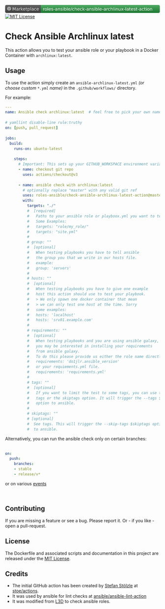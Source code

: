 [![Github Marketplace](https://raw.githubusercontent.com/roles-ansible/check-ansible-archlinux-latest-action/master/.github/marketplace.svg?sanitize=true)](https://github.com/marketplace/actions/check-ansible-archlinux-latest)
[![MIT License](https://raw.githubusercontent.com/roles-ansible/check-ansible-archlinux-latest-action/master/.github/license.svg?sanitize=true)](https://github.com/roles-ansible/check-ansible-archlinux-latest-action/blob/master/LICENSE)

 Check Ansible Archlinux latest
=======================
This action allows you to test your ansible role or your playbook in a Docker Container with ``archlinux:latest``.

## Usage
To use the action simply create an ``ansible-archlinux-latest.yml`` *(or choose custom ``*.yml`` name)* in the ``.github/workflows/`` directory.

For example:

```yaml
---
name: Ansible check archlinux:latest  # feel free to pick your own name

# yamllint disable-line rule:truthy
on: [push, pull_request]

jobs:
  build:
    runs-on: ubuntu-latest

    steps:
      # Important: This sets up your GITHUB_WORKSPACE environment variable
      - name: checkout git repo
        uses: actions/checkout@v3

      - name: ansible check with archlinux:latest
        # optionally replace "master" with any valid git ref
        uses: roles-ansible/check-ansible-archlinux-latest-action@master
        with:
          targets: "./"
          #  [required]
          #   Paths to your ansible role or playboox.yml you want to test
          #   Some Examples:
          #   targets: "role/my_role/"
          #   targets: "site.yml"
          #
          # group: ""
          #  [optional]
          #   When testing playbooks you have to tell ansible
          #   the group you that we write in our hosts file.
          #   example:
          #   group: 'servers'
          #
          # hosts: ""
          #  [optional]
          #   When testing playbooks you have to give one example
          #   host this action should use to test your playbook.
          #   > We only spawn one docker container that mean
          #   > we can only test one host at the time. Sorry
          #   some examples:
          #   hosts: 'localhost'
          #   hosts: 'srv01.example.com'
          #
          # requirements: ""
          #  [optional]
          #   When testing playbooks and you are using ansible galaxy,
          #   you may be interested in installing your requirements
          #   from ansible galaxy.
          #   To do this please provide us either the role name directly
          #   requirements: 'do1jlr.ansible_version'
          #   or your requiements.yml file.
          #   requirements: 'requirements.yml'
          #
          # tags: ""
          #  [optional]
          #   If you want to limit the test to some tags, you can use this
          #   tags or the skiptags option. It will trigger the --tags $tags
          #   option to ansible.
          #
          # skiptags: ""
          # [optional]
          #  See tags. This will trigger the --skip-tags $skiptags option
          #  to ansible.
```

Alternatively, you can run the ansible check only on certain branches:

```yaml

on:
  push:
    branches:
    - stable
    - release/v*
```

or on various [events](https://help.github.com/en/articles/events-that-trigger-workflows)

<br/>

 Contributing
-------------
If you are missing a feature or see a bug. Please report it. Or - if you like - open a pull-request.

 License
----------
The Dockerfile and associated scripts and documentation in this project are released under the [MIT License](LICENSE).

 Credits
--------------
+ The initial GitHub action has been created by [Stefan Stölzle](https://github.com/stoe) at
[stoe/actions](https://github.com/stoe/actions).
+ It was used by ansible for lint checks at [ansible/ansible-lint-action](https://github.com/ansible/ansible-lint-action.git)
+ It was modified from [L3D](github.com/do1jlr) to check ansible roles.
